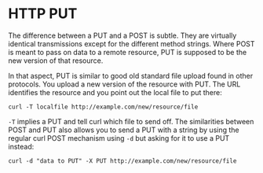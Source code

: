 # HTTP PUT

The difference between a PUT and a POST is subtle. They are virtually
identical transmissions except for the different method strings. Where POST is
meant to pass on data to a remote resource, PUT is supposed to be the new
version of that resource.

In that aspect, PUT is similar to good old standard file upload found in other
protocols. You upload a new version of the resource with PUT. The URL
identifies the resource and you point out the local file to put there:

    curl -T localfile http://example.com/new/resource/file

`-T` implies a PUT and tell curl which file to send off. The similarities
between POST and PUT also allows you to send a PUT with a string by using the
regular curl POST mechanism using `-d` but asking for it to use a PUT instead:

    curl -d "data to PUT" -X PUT http://example.com/new/resource/file
